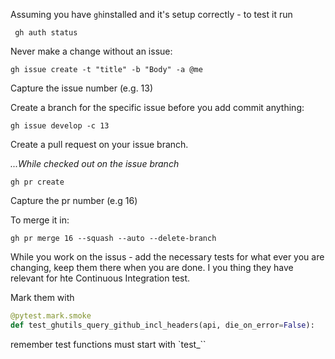 Assuming you have `gh`installed and it's setup correctly - to test it run

```shell
 gh auth status
````


Never make a change without an issue:

```shell
gh issue create -t "title" -b "Body" -a @me
```

Capture the issue number (e.g. 13)

Create a branch for the specific issue before you add commit anything:

```shell
gh issue develop -c 13
````

Create a pull request on your issue branch.

_...While checked out on the issue branch_

```shell
gh pr create
```

Capture the pr number (e.g 16)

To merge it in:

```shell
gh pr merge 16 --squash --auto --delete-branch
``` 


While you work on the issus - add the necessary tests for what ever you are changing, keep them there when you are done. I you thing they have relevant for hte Continuous Integration test.

Mark them with 

```python
@pytest.mark.smoke
def test_ghutils_query_github_incl_headers(api, die_on_error=False):
```
remember test functions must start with `test_``

